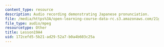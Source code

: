 ```yaml
---
content_type: resource
description: Audio recording demonstrating Japanese pronunciation.
file: /media/https%3A/open-learning-course-data-rc.s3.amazonaws.com/21g-504-japanese-iv-spring-2009/172cefd55b21ad2952a7b0a4b603c25a_Lesson19A4.mp3
file_type: audio/mpeg
resourcetype: Other
title: Lesson19A4
uid: 172cefd5-5b21-ad29-52a7-b0a4b603c25a
---
```

